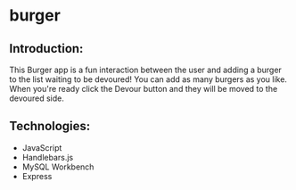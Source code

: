 # burger
## Introduction:
This Burger app is a fun interaction between the user and adding a burger to the list waiting to be devoured! You can add as many burgers as you like. When you're ready click the Devour button and they will be moved to the devoured side. 

## Technologies:
* JavaScript
* Handlebars.js
* MySQL Workbench
* Express